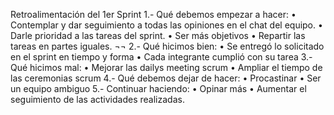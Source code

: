 Retroalimentación del 1er Sprint
1.- Qué debemos empezar a hacer:
•	Contemplar y dar seguimiento a todas las opiniones en el chat del equipo. 
•	Darle prioridad a las tareas del sprint.
•	Ser más objetivos 
•	Repartir las tareas en partes iguales. ¬¬
2.- Qué hicimos bien:
•	Se entregó lo solicitado en el sprint en tiempo y forma
•	Cada integrante cumplió con su tarea
3.- Qué hicimos mal:
•	Mejorar las dailys meeting scrum
•	Ampliar el tiempo de las ceremonias scrum
4.- Qué debemos dejar de hacer:
•	Procastinar 
•	Ser un equipo ambiguo 
5.- Continuar haciendo:
•	Opinar más
•	Aumentar el seguimiento de las actividades realizadas.



